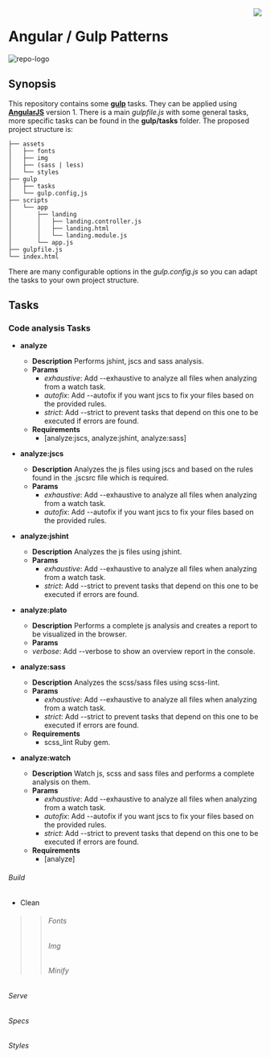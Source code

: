 <a href="http://www.emergya.es/">
<img src="https://github.com/natete/angular-matrix-gulp/blob/master/assets/img/logo-repo-mini.png" align="right" />
</a>

# Angular / Gulp Patterns

![repo-logo](https://github.com/natete/angular-matrix-gulp/blob/master/assets/img/logo-repo.png)

## Synopsis

This repository contains some **[gulp](http://gulpjs.com/ "Gulp")** tasks. They can be applied using **[AngularJS](https://angularjs.org/ "AngularJS")** version 1. There is a main *gulpfile.js* with some general tasks, more specific tasks can be found in the **gulp/tasks** folder. The proposed project structure is:

```
├── assets
│   ├── fonts
│   ├── img
│   ├── (sass | less)
│   └── styles
├── gulp
│   ├── tasks
│   └── gulp.config,js
├── scripts
│   └── app
│       ├── landing
│       │   ├── landing.controller.js
│       │   ├── landing.html
│       │   └── landing.module.js
│       └── app.js
├── gulpfile.js
└── index.html
```
There are many configurable options in the *gulp.config.js* so you can adapt the tasks to your own project structure.

## Tasks
### Code analysis Tasks
  - **analyze**
    - **Description** Performs jshint, jscs and sass analysis.
    - **Params**
      - *exhaustive*: Add --exhaustive to analyze all files when analyzing from a watch  task.
      - *autofix*: Add --autofix if you want jscs to fix your files based on the provided rules.
      - *strict*: Add --strict to prevent tasks that depend on this one to be executed if errors are found.
    - **Requirements**
      - [analyze:jscs, analyze:jshint, analyze:sass]


  - **analyze:jscs**
    - **Description** Analyzes the js files using jscs and based on the rules found in the .jscsrc file which is required.
    - **Params**
      - *exhaustive*: Add --exhaustive to analyze all files when analyzing from a watch  task.
      - *autofix*: Add --autofix if you want jscs to fix your files based on the provided rules.


  - **analyze:jshint**
    - **Description** Analyzes the js files using jshint.
    - **Params**
      - *exhaustive*: Add --exhaustive to analyze all files when analyzing from a watch  task.
      - *strict*: Add --strict to prevent tasks that depend on this one to be executed if errors are found.


  - **analyze:plato**
    - **Description** Performs a complete js analysis and creates a report to be visualized in the browser.
    - **Params**
     - *verbose*: Add --verbose to show an overview report in the console.


  - **analyze:sass**
    - **Description** Analyzes the scss/sass files using scss-lint.
    - **Params**
      - *exhaustive*: Add --exhaustive to analyze all files when analyzing from a watch task.
      - *strict*: Add --strict to prevent tasks that depend on this one to be executed if errors are found.
    - **Requirements**
      - scss_lint Ruby gem.


  - **analyze:watch**
    - **Description** Watch js, scss and sass files and performs a complete analysis on them.
    - **Params**
      - *exhaustive*: Add --exhaustive to analyze all files when analyzing from a watch  task.
      - *autofix*: Add --autofix if you want jscs to fix your files based on the provided rules.
      - *strict*: Add --strict to prevent tasks that depend on this one to be executed if errors are found.
    - **Requirements**
      - [analyze]


###### Build
- Clean

>> ###### Fonts
>> ###### Img
>> ###### Minify

###### Serve
###### Specs
###### Styles
